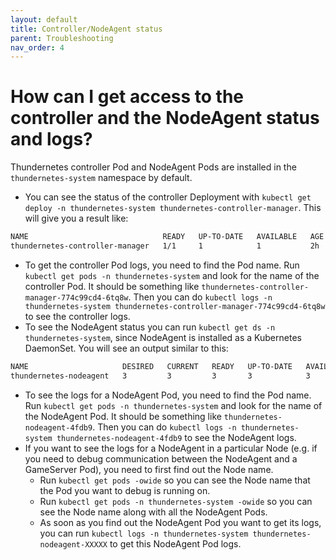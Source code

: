 ```yaml
---
layout: default
title: Controller/NodeAgent status
parent: Troubleshooting
nav_order: 4
---
```


# How can I get access to the controller and the NodeAgent status and logs? 

Thundernetes controller Pod and NodeAgent Pods are installed in the `thundernetes-system` namespace by default. 

- You can see the status of the controller Deployment with `kubectl get deploy -n thundernetes-system thundernetes-controller-manager`. This will give you a result like: 
```bash
NAME                              READY   UP-TO-DATE   AVAILABLE   AGE
thundernetes-controller-manager   1/1     1            1           2h
```
- To get the controller Pod logs, you need to find the Pod name. Run `kubectl get pods -n thundernetes-system` and look for the name of the controller Pod. It should be something like `thundernetes-controller-manager-774c99cd4-6tq8w`. Then you can do `kubectl logs -n thundernetes-system thundernetes-controller-manager-774c99cd4-6tq8w` to see the controller logs.
- To see the NodeAgent status you can run `kubectl get ds -n thundernetes-system`, since NodeAgent is installed as a Kubernetes DaemonSet. You will see an output similar to this:
```bash
NAME                     DESIRED   CURRENT   READY   UP-TO-DATE   AVAILABLE   NODE SELECTOR   AGE
thundernetes-nodeagent   3         3         3       3            3           <none>          2h
```
- To see the logs for a NodeAgent Pod, you need to find the Pod name. Run `kubectl get pods -n thundernetes-system` and look for the name of the NodeAgent Pod. It should be something like `thundernetes-nodeagent-4fdb9`. Then you can do `kubectl logs -n thundernetes-system thundernetes-nodeagent-4fdb9` to see the NodeAgent logs.
- If you want to see the logs for a NodeAgent in a particular Node (e.g. if you need to debug communication between the NodeAgent and a GameServer Pod), you need to first find out the Node name.
  - Run `kubectl get pods -owide` so you can see the Node name that the Pod you want to debug is running on.
  - Run `kubectl get pods -n thundernetes-system -owide` so you can see the Node name along with all the NodeAgent Pods.
  - As soon as you find out the NodeAgent Pod you want to get its logs, you can run `kubectl logs -n thundernetes-system thundernetes-nodeagent-XXXXX` to get this NodeAgent Pod logs.